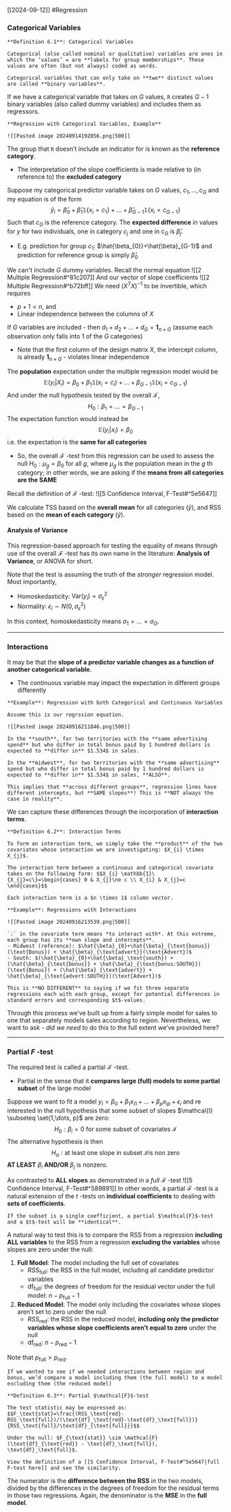 [[2024-09-12]] #Regression 

### Categorical Variables

```ad-important
**Definition 6.1**: Categorical Variables

Categorical (also called nominal or qualitative) variables are ones in which the ‘values’ = are **labels for group memberships**. These values are often (but not always) coded as words.

Categorical variables that can only take on **two** distinct values are called **binary variables**.
```

If we have a categorical variable that takes on $G$ values, `R` creates $G − 1$ binary variables (also called dummy variables) and includes them as regressors.

```ad-example
**Regression with Categorical Variables, Example**

![[Pasted image 20240914192056.png|500]]
```

The group that `R` doesn’t include an indicator for is known as the **reference category**.
- The interpretation of the slope coefficients is made relative to (in reference to) the **excluded category**

Suppose my categorical predictor variable takes on $G$ values, $c_{1}, \dots, c_{G}$ and my equation is of the form $$\hat{y}_{i}=\hat{\beta}_{0}+\hat{\beta}_{1} \mathbb{1}\{x_{i} =c_{1}\}+\dots+\hat{\beta}_{G-1} \mathbb{1}\{x_{i} =c_{G-1}\}$$ Such that $c_{G}$ is the reference category. The **expected difference** in values for $y$ for two individuals, one in category $c_{j}$ and one in $c_{G}$ is $\hat{\beta}_{j}$.
- E.g. prediction for group $c_{1}$: $\hat{\beta_{0}}+\hat{\beta}_{G-1}$ and prediction for reference group is simply $\hat{\beta}_{0}$

We can't include $G$ dummy variables. Recall the normal equation ![[2 Multiple Regression#^81c207]]
And our vector of slope coefficients ![[2 Multiple Regression#^b72bff]]
We need $(X^{T}X)^{-1}$ to be invertible, which requires
- $p+1 <n$, and
- Linear independence between the columns of $X$

If $G$ variables are included - then $d_{1}+d_{2}+ \dots + d_{G}=\mathbf{1}_{n \times G}$ (assume each observation only falls into $1$ of the $G$ categories)
- Note that the first column of the design matrix $X$, the intercept column, is already $\mathbf{1}_{n \times G}$ - violates linear independence

The **population** expectation under the multiple regression model would be $$\mathbb{E}(y_i|X_{i})=\beta_{0}+\beta_{1} \mathbb{1}(x_{i}=c_{i}) + \dots + \beta_{G-1}\mathbb{1}(x_i=c_{G-1})$$ And under the null hypothesis tested by the overall $\mathcal{F}$, $$H_{0}:\beta_{1}=\dots = \beta_{G-1}$$ The expectation function would instead be $$\mathbb{E}(y_{i}|x_{i})=\beta_0$$ i.e. the expectation is the **same for all categories**
- So, the overall $\mathcal{F}$ -test from this regression can be used to assess the null $H_{0}:\mu_{g}=\beta_{0}$ for all $g$, where $\mu_{g}$ is the population mean in the $g$ th category; in other words, we are asking if the **means from all categories are the SAME**

Recall the definition of $\mathcal{F}$ -test: ![[5 Confidence Interval, F-Test#^5e5647]]

We calculate TSS based on the **overall mean** for all categories ($\bar{y}$), and RSS based on the **mean of each category** ($\hat{y}$).
#### Analysis of Variance
This regression-based approach for testing the equality of means through use of the overall $\mathcal{F}$ -test has its own name in the literature: **Analysis of Variance**, or ANOVA for short.

Note that the test is assuming the truth of the *stronger* regression model. Most importantly,
- Homoskedasticity: $\text{Var}(y_{i})=\sigma_{\epsilon}^{2}$
- Normality: $\epsilon_{i} \sim N(0,\sigma_{\epsilon}^{2})$

In this context, homoskedasticity means $\sigma_{1} = \dots = \sigma_{G}$.

---
### Interactions
It may be that the **slope of a predictor variable changes as a function of another categorical variable**.
- The continuous variable may impact the expectation in different groups differently

```ad-example
**Example**: Regression with both Categorical and Continuous Variables

Assume this is our regrssion equation.

![[Pasted image 20240916211846.png|500]]

In the **south**, for two territories with the **same advertising spend** but who differ in total bonus paid by 1 hundred dollars is expected to **differ in** $1.534$ in sales.

In the **midwest**, for two territories with the **same advertising** spend but who differ in total bonus paid by 1 hundred dollars is expected to **differ in** $1.534$ in sales, **ALSO**.

This implies that **across different groups**, regression lines have different intercepts, but **SAME slopes**! This is **NOT always the case in reality**.
```

We can capture these differences through the incorporation of **interaction terms**.

```ad-important
**Definition 6.2**: Interaction Terms

To form an interaction term, we simply take the **product** of the two covariates whose interaction we are investigating: $X_{i} \times X_{j}$.

The interaction term between a continuous and categorical covariate takes on the following form: $$X_{i} \mathbb{1}\{X_{j}=c\}=\begin{cases} 0 & X_{j}\ne c \\ X_{i} & X_{j}=c
\end{cases}$$

Each interaction term is a $n \times 1$ column vector.
```

```ad-example
**Example**: Regressions with Interactions

![[Pasted image 20240916213539.png|500]]

`:` in the covariate term means *to interact with*. At this extreme, each group has its **own slope and intercepts**.
- Midwest (reference): $\hat{\beta}_{0}+\hat{\beta}_{\text{bonus}}(\text{Bonus}) + \hat{\beta}_{\text{advert}}(\text{Advert})$
- South: $(\hat{\beta}_{0}+\hat{\beta}_\text{south}) + (\hat{\beta}_{\text{bonus}} + \hat{\beta}_{\text{bonus:SOUTH}})(\text{Bonus}) + (\hat{\beta}_{\text{advert}} + \hat{\beta}_{\text{advert:SOUTH}})(\text{Advert})$

This is **NO DIFFERENT** to saying if we fit three separate regressions each with each group, except for potential differences in standard errors and corresponding $t$-values.
```

Through this process we’ve built up from a fairly simple model for sales to one that separately models sales according to region. Nevertheless, we want to ask - *did we need* to do this to the full extent we’ve provided here?

---
### Partial $F$ -test
The required test is called a partial $\mathcal{F}$ -test. 
- Partial in the sense that it **compares large (full) models to some partial subset** of the large model

Suppose we want to fit a model $y_{i}=\beta_{0}+\beta_{1}x_{i1}+ \dots + \beta_{p}x_{ip} +\epsilon_{i}$ and re interested in the null hypothesis that some subset of slopes $\mathcal{I} \subseteq \set{1,\dots, p}$ are zero: $$H_{0}:\beta_{i}=0 \text{ for some subset of covariates } \mathcal{I}$$The alternative hypothesis is then $$ H_{a}: \text{at least one slope in subset } \mathcal{I} \text{is non zero}$$ **AT LEAST** $\beta_{i}$ **AND/OR** $\beta_j$ is nonzero.

As contrasted to **ALL slopes** as demonstrated in a *full* $\mathcal{F}$ -test ![[5 Confidence Interval, F-Test#^589891]]
In other words, a partial $\mathcal{F}$ -test is a natural extension of the $t$ -tests on **individual coefficients** to dealing with **sets of coefficients**.

```ad-note
If the subset is a single coefficient, a partial $\mathcal{F}$-test and a $t$-test will be **identical**.
```

A natural way to test this is to compare the RSS from a regression **including ALL variables** to the RSS from a regression **excluding the variables** whose slopes are zero under the null:
1. **Full Model**: The model including the full set of covariates
	- $RSS_{\text{full}}$: the RSS in the full model, including all candidate predictor variables
	- $\text{df}_\text{full}$: the degrees of freedom for the residual vector under the full model: $n-p_\text{full}-1$
1. **Reduced Model**: The model only including the covariates whose slopes aren’t set to zero under the null
	- $RSS_\text{red}$: the RSS in the reduced model, **including only the predictor variables whose slope coefficients aren’t equal to zero** under the null
	- $\text{df}_\text{red}$: $n-p_\text{red}-1$

Note that $p_\text{full} > p_\text{red}$.

```ad-example
If we wanted to see if we needed interactions between region and bonus, we’d compare a model including them (the full model) to a model excluding them (the reduced model)
```

```ad-important
**Definition 6.3**: Partial $\mathcal{F}$-test

The test statistic may be expressed as: $$F_\text{stat}=\frac{(RSS_\text{red}-RSS_\text{full})/(\text{df}_\text{red}-\text{df}_\text{full})}{RSS_\text{full}/\text{df}_{\text{full}}}$$

Under the null: $F_{\text{stat}} \sim \mathcal{F}(\text{df}_{\text{red}} - \text{df}_\text{full}), \text{df}_\text{full}$.

View the definition of a [[5 Confidence Interval, F-Test#^5e5647|full F-test here]] and see the similarity.
```

The numerator is the **difference between the RSS** in the two models, divided by the differences in the degrees of freedom for the residual terms in those two regressions. Again, the denominator is the **MSE** in the **full model**.